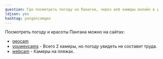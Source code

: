 ```yaml
---
question: Где посмотреть погоду на Панагне, через веб камеры онлайн в реальном времени?
ldjson: yes
hashtag: pangancamgeo
---
```


Посмотреть погоду и красоты Пангана можно на сайтах:

* [geocam](https://www.geocam.ru/in/ko_pha-ngan/)
* [youwevcams](https://youwebcams.net/online/tag/ostrov-pxangan/) - Всего 2 камеры, но погоду увидеть не составит труда.
* [webcam](http://webcam-online.net/r/aziya/tailand/pangan) - Камеры на пляжах.
